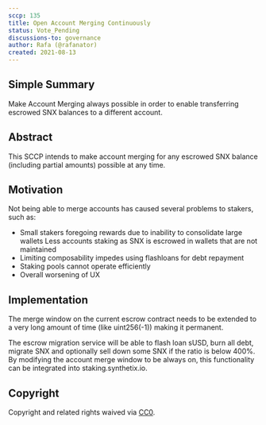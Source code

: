 ```yaml
---
sccp: 135
title: Open Account Merging Continuously
status: Vote_Pending
discussions-to: governance
author: Rafa (@rafanator) 
created: 2021-08-13
---
```


<!--You can leave these HTML comments in your merged SCCP and delete the visible duplicate text guides, they will not appear and may be helpful to refer to if you edit it again. This is the suggested template for new SCCPs. Note that an SCCP number will be assigned by an editor. When opening a pull request to submit your SCCP, please use an abbreviated title in the filename, `sccp-draft_title_abbrev.md`. The title should be 44 characters or less.-->

## Simple Summary

<!--"If you can't explain it simply, you don't understand it well enough." Provide a simplified and layman-accessible explanation of the SCCP.-->

Make Account Merging always possible in order to enable transferring escrowed SNX balances to a different account.

## Abstract

<!--A short (~200 word) description of the variable change proposed.-->

This SCCP intends to make account merging for any escrowed SNX balance (including partial amounts) possible at any time.

## Motivation

<!--The motivation is critical for SCCPs that want to update variables within Synthetix. It should clearly explain why the existing variable is not incentive aligned. SCCP submissions without sufficient motivation may be rejected outright.-->

Not being able to merge accounts has caused several problems to stakers, such as:

- Small stakers foregoing rewards due to inability to consolidate large wallets
Less accounts staking as SNX is escrowed in wallets that are not maintained
- Limiting composability impedes using flashloans for debt repayment
- Staking pools cannot operate efficiently
- Overall worsening of UX


## Implementation

The merge window on the current escrow contract needs to be extended to a very long amount of time (like uint256(-1)) making it permanent.

The escrow migration service will be able to flash loan sUSD, burn all debt, migrate SNX and optionally sell down some SNX if the ratio is below 400%. By modifying the account merge window to be always on, this functionality can be integrated into staking.synthetix.io.

## Copyright
Copyright and related rights waived via [CC0](https://creativecommons.org/publicdomain/zero/1.0/).
